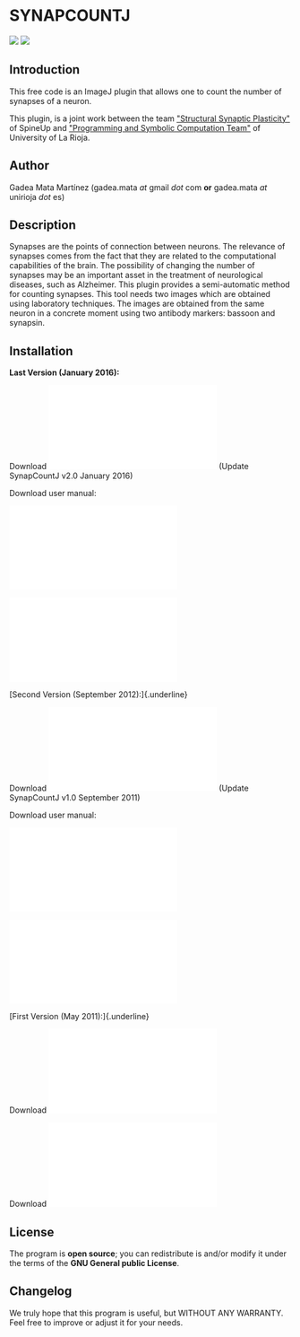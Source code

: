 # SYNAPCOUNTJ

![](/plugin/utilities/synapsescountj/photo2.jpg)
![](/plugin/utilities/synapsescountj/photo.jpg)

## Introduction

This free code is an ImageJ plugin that allows one to count the number
of synapses of a neuron.

This plugin, is a joint work between the team [\"Structural Synaptic
Plasticity\"](http://spineup.jimdo.com/) of SpineUp and [\"Programming
and Symbolic Computation Team"](https://esus.unirioja.es/psycotrip/) of
University of La Rioja.

## Author

Gadea Mata Martínez (gadea.mata *at* gmail *dot* com **or** gadea.mata
*at* unirioja *dot* es)

## Description

Synapses are the points of connection between neurons. The relevance of
synapses comes from the fact that they are related to the computational
capabilities of the brain. The possibility of changing the number of
synapses may be an important asset in the treatment of neurological
diseases, such as Alzheimer. This plugin provides a semi-automatic
method for counting synapses. This tool needs two images which are
obtained using laboratory techniques. The images are obtained from the
same neuron in a concrete moment using two antibody markers: bassoon and
synapsin.

## Installation

**Last Version (January 2016):**

Download ![SynapCountJ
v2.jar](/plugin/utilities/synapsescountj/synapcountj_v2.jar) (Update
SynapCountJ v2.0 January 2016)

Download user manual:

![Manual SynapCountJ
(english)](/plugin/utilities/synapsescountj/manual_synapcountj_v1_en.pdf)

![Manual SynapCountJ
(castellano)](/plugin/utilities/synapsescountj/manual_synapcountj_v1_es.pdf)

[Second Version (September 2012):]{.underline}

Download ![SynapCountJ
v1.1](/plugin/utilities/synapsescountj/synapcountj_v1.1.rar) (Update
SynapCountJ v1.0 September 2011)

Download user manual:

![Manual SynapCountJ v1
(english)](/plugin/utilities/synapsescountj/manual_synapcountj_v1_en.pdf)

![Manual SynapCountJ v1
(castellano)](/plugin/utilities/synapsescountj/manual_synapcountj_v1_es.pdf)

[First Version (May 2011):]{.underline}

Download ![SynapCountJ](/plugin/utilities/SynapCountJ.rar)

Download ![Manual
SynapCountJ.pdf](/plugin/utilities/synapsescountj/manual_synapcountj270511.pdf)

## License

The program is **open source**; you can redistribute is and/or modify it
under the terms of the **GNU General public License**.

## Changelog

We truly hope that this program is useful, but WITHOUT ANY WARRANTY.
Feel free to improve or adjust it for your needs.
